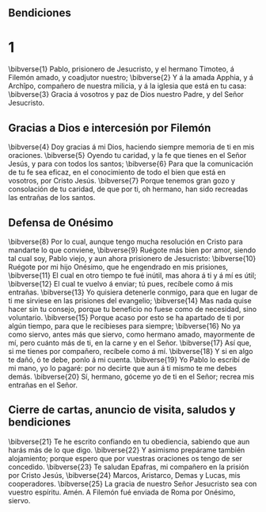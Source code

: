 ## Bendiciones
# 1 
\bibverse{1} Pablo, prisionero de Jesucristo, y el hermano Timoteo, á Filemón amado, y coadjutor nuestro; \bibverse{2} Y á la amada Apphia, y á Archîpo, compañero de nuestra milicia, y á la iglesia que está en tu casa: \bibverse{3} Gracia á vosotros y paz de Dios nuestro Padre, y del Señor Jesucristo. 

## Gracias a Dios e intercesión por Filemón
\bibverse{4} Doy gracias á mi Dios, haciendo siempre memoria de ti en mis oraciones. \bibverse{5} Oyendo tu caridad, y la fe que tienes en el Señor Jesús, y para con todos los santos; \bibverse{6} Para que la comunicación de tu fe sea eficaz, en el conocimiento de todo el bien que está en vosotros, por Cristo Jesús. \bibverse{7} Porque tenemos gran gozo y consolación de tu caridad, de que por ti, oh hermano, han sido recreadas las entrañas de los santos.

## Defensa de Onésimo
\bibverse{8} Por lo cual, aunque tengo mucha resolución en Cristo para mandarte lo que conviene, \bibverse{9} Ruégote más bien por amor, siendo tal cual soy, Pablo viejo, y aun ahora prisionero de Jesucristo: \bibverse{10} Ruégote por mi hijo Onésimo, que he engendrado en mis prisiones, \bibverse{11} El cual en otro tiempo te fué inútil, mas ahora á ti y á mí es útil; \bibverse{12} El cual te vuelvo á enviar; tú pues, recíbele como á mis entrañas. \bibverse{13} Yo quisiera detenerle conmigo, para que en lugar de ti me sirviese en las prisiones del evangelio; \bibverse{14} Mas nada quise hacer sin tu consejo, porque tu beneficio no fuese como de necesidad, sino voluntario. \bibverse{15} Porque acaso por esto se ha apartado de ti por algún tiempo, para que le recibieses para siempre; \bibverse{16} No ya como siervo, antes más que siervo, como hermano amado, mayormente de mí, pero cuánto más de ti, en la carne y en el Señor. \bibverse{17} Así que, si me tienes por compañero, recíbele como á mí. \bibverse{18} Y si en algo te dañó, ó te debe, ponlo á mi cuenta. \bibverse{19} Yo Pablo lo escribí de mi mano, yo lo pagaré: por no decirte que aun á ti mismo te me debes demás. \bibverse{20} Sí, hermano, góceme yo de ti en el Señor; recrea mis entrañas en el Señor. 

## Cierre de cartas, anuncio de visita, saludos y bendiciones
\bibverse{21} Te he escrito confiando en tu obediencia, sabiendo que aun harás más de lo que digo. \bibverse{22} Y asimismo prepárame también alojamiento; porque espero que por vuestras oraciones os tengo de ser concedido. \bibverse{23} Te saludan Epafras, mi compañero en la prisión por Cristo Jesús, \bibverse{24} Marcos, Aristarco, Demas y Lucas, mis cooperadores. \bibverse{25} La gracia de nuestro Señor Jesucristo sea con vuestro espíritu. Amén. A Filemón fué enviada de Roma por Onésimo, siervo. 